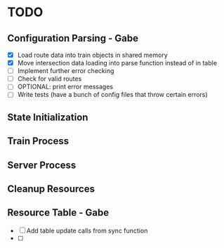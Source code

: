 # TODO

## Configuration Parsing - Gabe
- [x]  Load route data into train objects in shared memory
- [x]  Move intersection data loading into parse function instead of in table
- [ ]  Implement further error checking
  - [ ]  Check for valid routes
  - [ ]  OPTIONAL: print error messages
  - [ ]  Write tests (have a bunch of config files that throw certain errors)

## State Initialization

## Train Process

## Server Process

## Cleanup Resources

## Resource Table - Gabe
- [ ] Add table update calls from sync function
- [ ] 

